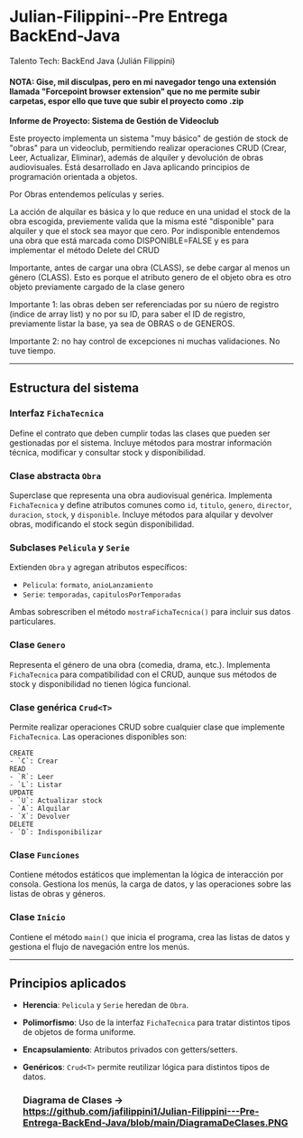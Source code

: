 # Julian-Filippini--Pre Entrega BackEnd-Java
Talento Tech: BackEnd Java (Julián Filippini)


#### NOTA: Gise, mil disculpas, pero en mi navegador tengo una extensión llamada "Forcepoint browser extension" que no me permite subir carpetas, espor ello que tuve que subir el proyecto como .zip


**Informe de Proyecto: Sistema de Gestión de Videoclub**

Este proyecto implementa un sistema "muy básico" de gestión de stock de "obras" para un videoclub, permitiendo realizar operaciones CRUD (Crear, Leer, Actualizar, Eliminar), además de alquiler y devolución de obras audiovisuales. Está desarrollado en Java aplicando principios de programación orientada a objetos.

Por Obras entendemos películas y series.

La acción de alquilar es básica y lo que reduce en una unidad el stock de la obra escogida, previemente valida que la misma esté "disponible" para alquiler y que el stock sea mayor que cero.
Por indisponible entendemos una obra que está marcada como DISPONIBLE=FALSE y es para implementar el método Delete del CRUD

Importante, antes de cargar una obra (CLASS), se debe cargar al menos un género (CLASS). Esto es porque el atributo genero de el objeto obra es otro objeto previamente cargado de la clase genero

Importante 1: las obras deben ser referenciadas por su núero de registro (indice de array list) y no por su ID, para saber el ID de registro, previamente listar la base, ya sea de OBRAS o de GENEROS. 

Importante 2: no hay control de excepciones ni muchas validaciones. No tuve tiempo.

---

## Estructura del sistema

### Interfaz `FichaTecnica`
Define el contrato que deben cumplir todas las clases que pueden ser gestionadas por el sistema. Incluye métodos para mostrar información técnica, modificar y consultar stock y disponibilidad.

### Clase abstracta `Obra`
Superclase que representa una obra audiovisual genérica. Implementa `FichaTecnica` y define atributos comunes como `id`, `titulo`, `genero`, `director`, `duracion`, `stock`, y `disponible`. Incluye métodos para alquilar y devolver obras, modificando el stock según disponibilidad.

### Subclases `Pelicula` y `Serie`
Extienden `Obra` y agregan atributos específicos:
- `Pelicula`: `formato`, `anioLanzamiento`
- `Serie`: `temporadas`, `capitulosPorTemporadas`

Ambas sobrescriben el método `mostraFichaTecnica()` para incluir sus datos particulares.

### Clase `Genero`
Representa el género de una obra (comedia, drama, etc.). Implementa `FichaTecnica` para compatibilidad con el CRUD, aunque sus métodos de stock y disponibilidad no tienen lógica funcional.

### Clase genérica `Crud<T>`
Permite realizar operaciones CRUD sobre cualquier clase que implemente `FichaTecnica`. Las operaciones disponibles son:

    CREATE
    - `C`: Crear
    READ 
    - `R`: Leer
    - `L`: Listar
    UPDATE 
    - `U`: Actualizar stock
    - `A`: Alquilar
    - `X`: Devolver
    DELETE
    - `D`: Indisponibilizar

### Clase `Funciones`
Contiene métodos estáticos que implementan la lógica de interacción por consola. Gestiona los menús, la carga de datos, y las operaciones sobre las listas de obras y géneros.

### Clase `Inicio`
Contiene el método `main()` que inicia el programa, crea las listas de datos y gestiona el flujo de navegación entre los menús.

---

## Principios aplicados

- **Herencia**: `Pelicula` y `Serie` heredan de `Obra`.
- **Polimorfismo**: Uso de la interfaz `FichaTecnica` para tratar distintos tipos de objetos de forma uniforme.
- **Encapsulamiento**: Atributos privados con getters/setters.
- **Genéricos**: `Crud<T>` permite reutilizar lógica para distintos tipos de datos.

  ### Diagrama de Clases -> https://github.com/jafilippini1/Julian-Filippini---Pre-Entrega-BackEnd-Java/blob/main/DiagramaDeClases.PNG
  
